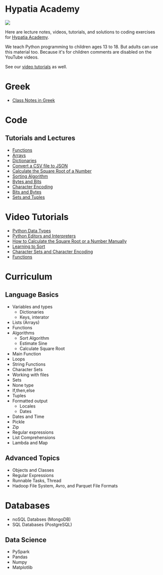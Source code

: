 # Hypatia Academy 
![](https://github.com/werowe/HypatiaAcademy/blob/master/images/logo.png)

Here are lecture notes, videos, tutorials, and solutions to coding exercises for [Hypatia Academy](https://hypatiaacademy.io/en/index.html).

We teach Python programming to children ages 13 to 18.  But adults can use this material too.  Because it's for children comments are disabled on the YouTube videos.

See our [video tutorials](https://www.youtube.com/channel/UCmdy7GcXxuzetz1yWTTrLEA) as well.


# Greek
* [Class Notes in Greek](https://github.com/werowe/HypatiaAcademy/tree/master/greek)

# Code

## Tutorials and Lectures
* [Functions](https://github.com/werowe/HypatiaAcademy/blob/master/functions.ipynb)
* [Arrays](https://github.com/werowe/HypatiaAcademy/blob/master/Array.ipynb)
* [Dictionaries](https://github.com/werowe/HypatiaAcademy/blob/master/dictionaries.ipynb)
* [Convert a CSV file to JSON](https://github.com/werowe/HypatiaAcademy/blob/master/convertCSVtoJSON.py)
* [Calculate the Square Root of a Number](https://github.com/werowe/HypatiaAcademy/blob/master/squareRoot.ipynb)
* [Sorting Algorithm](https://github.com/werowe/HypatiaAcademy/blob/master/sortAlgorithm.py)
* [Bytes and Bits](https://github.com/werowe/HypatiaAcademy/blob/master/bitsAndBytes.ipynb)
* [Character Encoding](https://github.com/werowe/HypatiaAcademy/blob/master/character%20encoding.ipynb)
* [Bits and Bytes](https://github.com/werowe/HypatiaAcademy/blob/master/bitsAndBytes.ipynb)
* [Sets and Tuples](https://github.com/werowe/HypatiaAcademy/blob/master/tuplesAndSetsLecture.ipynb)



# Video Tutorials

* [Python Data Types](https://youtu.be/oVk6z4sfzAQ)
* [Python Editors and Interpreters](https://youtu.be/oXvs7cZ84PQ)
* [How to Calculate the Square Root or a Number Manually](https://youtu.be/6u6oOUiia2Q)
* [Learning to Sort](https://www.youtube.com/watch?v=6T6VNN8Qs4I)
* [Character Sets and Character Encoding](https://youtu.be/nVdgxm0ah1c)
* [Functions](https://youtu.be/N3iFuashvjM)



# Curriculum

## Language Basics
* Variables and types
  - Dictionaries
  - Keys, interator 
* Lists (Arrays)
* Functions
* Algorithms
  - Sort Algorithm
  - Estimate Sine
  - Calculate Square Root
* Main Function
* Loops
* String Functions
* Character Sets
* Working with files
* Sets
* None type
* If,then,else
* Tuples
* Formatted output
  - Locales
  - Dates
* Dates and Time
* Pickle
* Zip
* Regular expressions 
* List Comprehensions
* Lambda and Map
 
## Advanced Topics
* Objects and Classes
* Regular Expressions
* Runnable Tasks, Thread
* Hadoop File System, Avro, and Parquet File Formats

# Databases

* noSQL Databses (MongoDB)
* SQL Databases (PostgreSQL)

## Data Science
* PySpark
* Pandas
* Numpy
* Matplotlib





